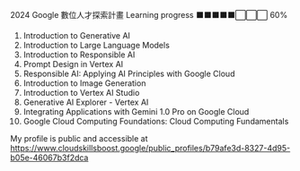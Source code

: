 2024 Google 數位人才探索計畫
Learning progress ⬛️⬛️⬛️⬛️⬛️⬜️⬜️⬜️ 60%

01. Introduction to Generative AI
02. Introduction to Large Language Models
03. Introduction to Responsible AI
04. Prompt Design in Vertex AI
05. Responsible AI: Applying AI Principles with Google Cloud
06. Introduction to Image Generation
07. Introduction to Vertex AI Studio
08. Generative AI Explorer - Vertex AI
09. Integrating Applications with Gemini 1.0 Pro on Google Cloud
10. Google Cloud Computing Foundations: Cloud Computing Fundamentals

My profile is public and accessible 
at https://www.cloudskillsboost.google/public_profiles/b79afe3d-8327-4d95-b05e-46067b3f2dca

